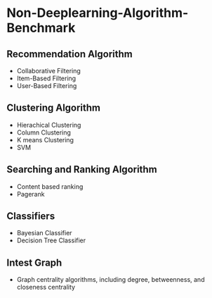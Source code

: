 # Non-Deeplearning-Algorithm-Benchmark
	
## Recommendation Algorithm
* Collaborative Filtering
* Item-Based Filtering
* User-Based Filtering

## Clustering Algorithm
* Hierachical Clustering
* Column Clustering
* K means Clustering
* SVM

## Searching and Ranking Algorithm
* Content based ranking
* Pagerank
	
## Classifiers
* Bayesian Classifier
* Decision Tree Classifier

## Intest Graph
* Graph centrality algorithms, including degree, betweenness, and closeness centrality
